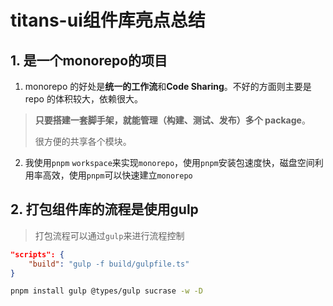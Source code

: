# titans-ui组件库亮点总结

## 1. 是一个monorepo的项目

1. monorepo 的好处是**统一的工作流**和**Code Sharing**。不好的方面则主要是 repo 的体积较大，依赖很大。

> **只要搭建一套脚手架，就能管理（构建、测试、发布）多个 package**。
>
> 很方便的共享各个模块。

2. 我使用`pnpm` `workspace`来实现`monorepo`，使用`pnpm`安装包速度快，磁盘空间利用率高效，使用`pnpm`可以快速建立`monorepo`

## 2. 打包组件库的流程是使用gulp

> 打包流程可以通过`gulp`来进行流程控制

```json
"scripts": {
    "build": "gulp -f build/gulpfile.ts"
}
```

```bash
pnpm install gulp @types/gulp sucrase -w -D
```



